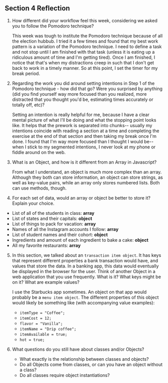 ## Section 4 Reflection

1. How different did your workflow feel this week, considering we asked you to follow the Pomodoro technique?


   This week was tough to institute the Pomodoro technique because of all the election
   hubbub. I tried it a few times and found that my best work pattern is a variation of the
   Pomodoro technique. I need to define a task and not stop until I am finished with that
   task (unless it is eating up a ridiculous amount of time and I'm getting tired).
   Once I am finished, I notice that that's when my distractions creep in such that
   I don't get back to work in a timely manner. So at this point, I set the timer for my
   break period.


2. Regarding the work you did around setting intentions in Step 1 of the Pomodoro technique - how did that go? Were you surprised by anything (did you find yourself way more focused than you realized, more distracted that you thought you'd be, estimating times accurately or totally off, etc)?


   Setting an intention is really helpful for me, because I have a clear mental picture
   of what I'll be doing and what the stopping point looks like. It helps that the
   prework is separated into chunks-- usually my intentions coincide with reading a
   section at a time and completing the exercise at the end of that section and then
   taking my break once I'm done. I found that I'm way more focused than I thought I
   would be-- when I stick to my segmented intentions, I never look at my phone or
   fiddle around on the web.


3. What is an Object, and how is it different from an Array in Javascript?


   From what I understand, an object is much more complex than an array. Although
   they both can store information, an object can store strings, as well as key-value
   pairs, while an array only stores numbered lists. Both can use methods, though.


4. For each set of data, would an array or object be better to store it? Explain your choice.


  * List of all of the students in class: **array**
  * List of states and their capitals: **object**
  * List of things to pack for vacation: **array**
  * Names of all the Instagram accounts I follow: **array**
  * List of student names and their cohort: **object**
  * Ingredients and amount of each ingredient to bake a cake: **object**
  * All my favorite restaurants: **array**


5. In this section, we talked about an `transaction item object`. It has keys that represent different properties a bank transaction would have, and values that store the data. In a banking app, this data would eventually be displayed in the browser for the user. Think of another Object in a web application that you use frequently. What is it? What keys might be on it? What are example values?


   I use the Starbucks app sometimes. An object on that app would probably be a `menu item object`.
   The different properties of this object would likely be something like (with accompanying value examples):

   * `itemType = "Coffee";`
   * `itemCost = 12;`
   * `flavor = "Vanilla";`
   * `itemName = "Drip coffee";`
   * `itemAvailable = true;`
   * `hot = true;`

6. What questions do you still have about classes and/or Objects?


   * What exactly is the relationship between classes and objects?
   * Do all Objects come from classes, or can you have an object without a class?
   * Do all classes require object instantiations?
